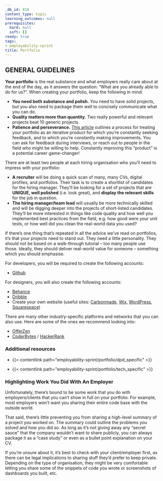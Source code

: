 ```yaml
---
_db_id: 819
content_type: topic
learning_outcomes: null
prerequisites:
  hard: null
  soft: []
ready: true
tags:
- employability-sprint
title: Portfolio
---
```


## GENERAL GUIDELINES
**Your portfolio** is the real substance and what employers really care about at the end of the day, as it answers the question: “What are you already able to do for us?”. When creating your portfolio, keep the following in mind:  

- **You need both substance and polish.** You need to have solid projects, but you also need to package them well to concisely communicate what you can do. 
- **Quality matters more than quantity.**  Two really powerful and relevant projects beat 10 generic projects. 
- **Patience and perseverance.** [This article](https://towardsdatascience.com/how-to-build-a-data-science-portfolio-5f566517c79c) outlines a process for treating your portfolio as an iterative product for which you’re constantly seeking feedback, and to which you’re constantly making improvements. You can ask for feedback during interviews, or reach out to people in the field who might be willing to help. Constantly improving this “product” is a potential career game-changer! 

There are at least two people at each hiring organisation who you’ll need to impress with your portfolio: 
- **A recruiter** will be doing a quick scan of many, many CVs, digital profiles, and portfolios. Their task is to create a shortlist of candidates for the hiring manager. They’ll be looking for a set of projects that are **UNIQUE, well polished** (i.e. look great), and **display the relevant skills** for the job in question. 
- **The hiring manager/team lead** will usually be more technically skilled and will be digging deeper into the projects of short-listed candidates. They’ll be more interested in things like code quality and how well you implemented best practices from the field, e.g. how good were your unit tests, or how well did you clean the real-world data you used? 

If there’s one thing that’s repeated in all the advice we’ve read on portfolios, it’s that your projects need to stand out. They need a little personality. They should not be based on a walk-through tutorial – too many people use those. Ideally, they should deliver real-world value for someone – something which you should emphasise.

For developers, you will be required to create the following accounts:

- [Github](https://github.com/)

For designers, you will also create the following accounts:

- [Behance](https://www.behance.net/)
- [Dribble](https://dribbble.com/)
- Create your own website (useful sites: [Carbonmade](https://carbonmade.com/), [Wix](https://www.wix.com/), [WordPress](https://wordpress.com/), [Squarespace](https://www.squarespace.com/)) 

There are many other industry-specific platforms and networks that you can also use. Here are some of the ones we recommend looking into:

- [OfferZen](https://www.offerzen.com/)
- [CoderBytes](https://coderbyte.com/) / [HackerRank](https://www.hackerrank.com/)

### Additional resources

 - {{< contentlink path="employability-sprint/portfolio/dpd_specific" >}}

 - {{< contentlink path="employability-sprint/portfolio/tech_specific" >}}

### Highlighting Work You Did With An Employer
Unfortunately, there’s bound to be some work that you do with employers/clients that you can’t show in full on your portfolio. For example, most employers won’t want you sharing their entire code base with the outside world. 

That said, there’s little preventing you from sharing a high-level summary of a project you worked on. The summary could outline the problems you solved and how you did so. As long as it’s not giving away any “secret sauce” that the company wouldn’t want to share publicly, you can always package it as a “case study” or even as a bullet point explanation on your CV. 

If you’re unsure about it, it’s best to check with your client/employer first, as there can be legal implications to sharing stuff they’d prefer to keep private. Depending on the type of organisation, they might be very comfortable letting you share some of the snippets of code you wrote or screenshots of dashboards you built, etc.